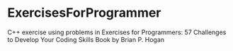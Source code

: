 # ExercisesForProgrammer
C++ exercise using problems in Exercises for Programmers: 57 Challenges to Develop Your Coding Skills Book by Brian P. Hogan

